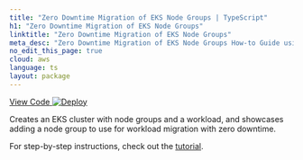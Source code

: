 ```yaml
---
title: "Zero Downtime Migration of EKS Node Groups | TypeScript"
h1: "Zero Downtime Migration of EKS Node Groups"
linktitle: "Zero Downtime Migration of EKS Node Groups"
meta_desc: "Zero Downtime Migration of EKS Node Groups How-to Guide using TypeScript"
no_edit_this_page: true
cloud: aws
language: ts
layout: package
---
```


<!-- WARNING: this page was generated by a tool. Do not edit it by hand. -->
<!-- To change it, please see https://github.com/pulumi/docs/tree/master/tools/mktutorial. -->

<p class="mb-4 flex">
    <a class="flex flex-wrap items-center rounded-md font-display text-lg text-white bg-blue-600 border-2 border-blue-600 px-2 mr-2 whitespace-no-wrap hover:text-white" style="height: 45px;" href="https://github.com/pulumi/examples/tree/master/aws-ts-eks-migrate-nodegroups" target="_blank">
        <span><i class="fab fa-github pr-2"></i> View Code</span>
    </a>
    <a href="https://app.pulumi.com/new?template=https://github.com/pulumi/examples/blob/master/aws-ts-eks-migrate-nodegroups/README.md#gh-dark-mode-only" target="_blank">
        <img src="https://get.pulumi.com/new/button.svg" alt="Deploy">
    </a>
</p>


Creates an EKS cluster with node groups and a workload, and showcases adding a
node group to use for workload migration with zero downtime.

For step-by-step instructions, check out the [tutorial][tutorial-migrate-nodegroups].

[tutorial-migrate-nodegroups]: https://www.pulumi.com/docs/tutorials/kubernetes/eks-migrate-nodegroups/

